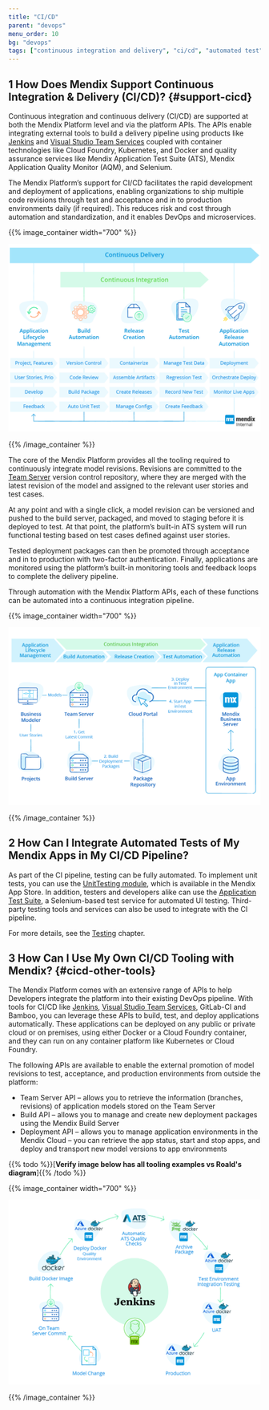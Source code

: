 ```yaml
---
title: "CI/CD"
parent: "devops"
menu_order: 10
bg: "devops"
tags: ["continuous integration and delivery", "ci/cd", "automated test", "API", "jenkins", "testing"]
---
```


## 1 How Does Mendix Support Continuous Integration & Delivery (CI/CD)? {#support-cicd}

Continuous integration and continuous delivery (CI/CD) are supported at both the Mendix Platform level and via the platform APIs. The APIs enable integrating external tools to build a delivery pipeline using products like [Jenkins](https://github.com/mendix/azure-kubernetes-cicd-reference-impl) and [Visual Studio Team Services](https://github.com/mendix/azure-kubernetes-cicd-reference-impl-vsts) coupled with container technologies like Cloud Foundry, Kubernetes, and Docker and quality assurance services like Mendix Application Test Suite (ATS), Mendix Application Quality Monitor (AQM), and Selenium.

The Mendix Platform’s support for CI/CD facilitates the rapid development and deployment of applications, enabling organizations to ship multiple code revisions through test and acceptance and in to production environments daily (if required). This reduces risk and cost through automation and standardization, and it enables DevOps and microservices.

{{% image_container width="700" %}}

![](attachments/cicd-overview.png)

{{% /image_container %}}

The core of the Mendix Platform provides all the tooling required to continuously integrate model revisions. Revisions are committed to the [Team Server](version-control) version control repository, where they are merged with the latest revision of the model and assigned to the relevant user stories and test cases.

At any point and with a single click, a model revision can be versioned and pushed to the build server, packaged, and moved to staging before it is deployed to test. At that point, the platform’s built-in ATS system will run functional testing based on test cases defined against user stories.

Tested deployment packages can then be promoted through acceptance and in to production with two-factor authentication. Finally, applications are monitored using the platform’s built-in monitoring tools and feedback loops to complete the delivery pipeline.

Through automation with the Mendix Platform APIs, each of these functions can be automated into a continuous integration pipeline.

{{% image_container width="700" %}}

![](attachments/cicd-mapping.png)

{{% /image_container %}}

## 2 How Can I Integrate Automated Tests of My Mendix Apps in My CI/CD Pipeline?

As part of the CI pipeline, testing can be fully automated. To implement unit tests, you can use the [UnitTesting module](https://appstore.home.mendix.com/link/app/390/), which is available in the Mendix App Store. In addition, testers and developers alike can use the [Application Test Suite](https://docs.mendix.com/ats/), a Selenium-based test service for automated UI testing. Third-party testing tools and services can also be used to integrate with the CI pipeline.

For more details, see the [Testing](test-automation-qa) chapter.

## 3 How Can I Use My Own CI/CD Tooling with Mendix? {#cicd-other-tools}

The Mendix Platform comes with an extensive range of APIs to help Developers integrate the platform into their existing DevOps pipeline. With tools for CI/CD like [Jenkins](https://github.com/mendix/azure-kubernetes-cicd-reference-impl), [Visual Studio Team Services](https://github.com/mendix/azure-kubernetes-cicd-reference-impl-vsts), GitLab-CI and Bamboo, you can leverage these APIs to build, test, and deploy applications automatically. These applications can be deployed on any public or private cloud or on premises, using either Docker or a Cloud Foundry container, and they can run on any container platform like Kubernetes or Cloud Foundry.

The following APIs are available to enable the external promotion of model revisions to test, acceptance, and production environments from outside the platform:

* Team Server API – allows you to retrieve the information (branches, revisions) of application models stored on the Team Server
* Build API – allows you to manage and create new deployment packages using the Mendix Build Server
* Deployment API – allows you to manage application environments in the Mendix Cloud – you can retrieve the app status, start and stop apps, and deploy and transport new model versions to app environments

{{% todo %}}[**Verify image below has all tooling examples vs Roald's diagram**]{{% /todo %}}

{{% image_container width="700" %}}

![](attachments/cicd-jenkins-docker.png)

{{% /image_container %}}
